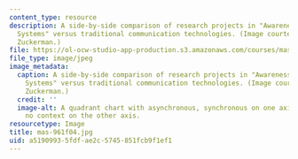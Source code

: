 ```yaml
---
content_type: resource
description: A side-by-side comparison of research projects in "Awareness and Presence
  Systems" versus traditional communication technologies. (Image courtesy of Orit
  Zuckerman.)
file: https://ol-ocw-studio-app-production.s3.amazonaws.com/courses/mas-961-seminar-on-deep-engagement-fall-2004/a51909935fdfae2c5745851fcb9f1ef1_mas-961f04.jpg
file_type: image/jpeg
image_metadata:
  caption: A side-by-side comparison of research projects in "Awareness and Presence
    Systems" versus traditional communication technologies. (Image courtesy of Orit
    Zuckerman.)
  credit: ''
  image-alt: A quadrant chart with asynchronous, synchronous on one axis; and context,
    no context on the other axis.
resourcetype: Image
title: mas-961f04.jpg
uid: a5190993-5fdf-ae2c-5745-851fcb9f1ef1
---
```

